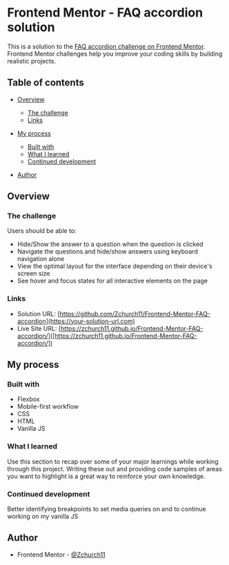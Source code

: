 # Frontend Mentor - FAQ accordion solution

This is a solution to the [FAQ accordion challenge on Frontend Mentor](https://www.frontendmentor.io/challenges/faq-accordion-wyfFdeBwBz). Frontend Mentor challenges help you improve your coding skills by building realistic projects. 

## Table of contents

- [Overview](#overview)
  - [The challenge](#the-challenge)
  - [Links](#links)
- [My process](#my-process)
  - [Built with](#built-with)
  - [What I learned](#what-i-learned)
  - [Continued development](#continued-development)

- [Author](#author)




## Overview

### The challenge

Users should be able to:

- Hide/Show the answer to a question when the question is clicked
- Navigate the questions and hide/show answers using keyboard navigation alone
- View the optimal layout for the interface depending on their device's screen size
- See hover and focus states for all interactive elements on the page



### Links

- Solution URL: [https://github.com/Zchurch11/Frontend-Mentor-FAQ-accordion](https://your-solution-url.com)
- Live Site URL: [https://zchurch11.github.io/Frontend-Mentor-FAQ-accordion/]([https://zchurch11.github.io/Frontend-Mentor-FAQ-accordion/])

## My process

### Built with
- Flexbox
- Mobile-first workflow
- CSS
- HTML
- Vanilla JS 



### What I learned

Use this section to recap over some of your major learnings while working through this project. Writing these out and providing code samples of areas you want to highlight is a great way to reinforce your own knowledge.


### Continued development

Better identifying breakpoints to set media queries on and to continue working on my vanilla JS




## Author


- Frontend Mentor - [@Zchurch11](https://www.frontendmentor.io/profile/Zchurch11)





